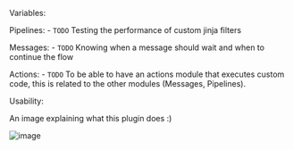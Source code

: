 
Variables:

Pipelines:
    - `TODO` Testing the performance of custom jinja filters

Messages:
    - `TODO` Knowing when a message should wait and when to continue the flow

Actions:
    - `TODO` To be able to have an actions module that executes custom code, this is related to the other modules (Messages, Pipelines).


Usability:

An image explaining what this plugin does :) 

![image](https://user-images.githubusercontent.com/50601186/188774939-0d282706-b085-4906-8f37-f8427f767d07.png)
